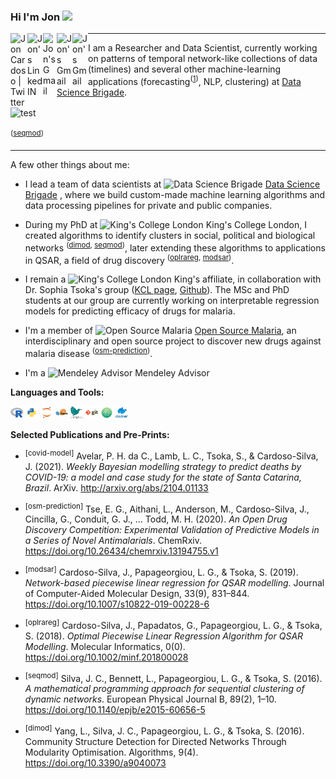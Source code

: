 ### Hi I'm Jon <img src="https://media.giphy.com/media/hvRJCLFzcasrR4ia7z/giphy.gif" width="25px">


<a href="https://twitter.com/jonjon_cardoso">
  <img align="left" alt="Jon Cardoso | Twitter" width="27px" 
       src="https://upload.wikimedia.org/wikipedia/sco/thumb/9/9f/Twitter_bird_logo_2012.svg/172px-Twitter_bird_logo_2012.svg.png" />
</a>

<a href="https://www.linkedin.com/in/jonjoncardoso">
  <img align="left" alt="Jon's LinkedIN" width="25px" src="https://upload.wikimedia.org/wikipedia/commons/thumb/c/ca/LinkedIn_logo_initials.png/240px-LinkedIn_logo_initials.png" />
</a>

<a href="https://scholar.google.co.uk/citations?user=7QrW-s4AAAAJ&hl=en">
  <img align="left" alt="Jon's Gmail" width="22px" src="https://raw.githubusercontent.com/simple-icons/simple-icons/master/icons/googlescholar.svg" />
</a>

<a href="https://www.researchgate.net/profile/Jonathan-Cardoso-Silva">
  <img align="left" alt="Jon's Gmail" width="25px" src="https://upload.wikimedia.org/wikipedia/commons/thumb/5/5e/ResearchGate_icon_SVG.svg/32px-ResearchGate_icon_SVG.svg.png" />
</a>

<a href="mailto:jonathan.car.silva@gmail.com">
  <img align="left" alt="Jon's Gmail" width="25px" src="https://upload.wikimedia.org/wikipedia/commons/thumb/7/7e/Gmail_icon_%282020%29.svg/320px-Gmail_icon_%282020%29.svg.png" />
</a>

__________________________

I am a Researcher and Data Scientist, currently working on patterns of temporal network-like collections of data (timelines) and several other machine-learning applications (forecasting<sup>(<span id="covid-model"><a href="#covid-model">1</a></span>)</sup>, NLP, clustering) at [Data Science Brigade](https://github.com/Data-Science-Brigade).


<span class="img_container center" style="display: block;">
    <img alt="test" src="https://user-images.githubusercontent.com/896254/114275223-1947b100-99f8-11eb-8280-e2c5250b275c.png" width="700px" style="display:block; margin-left: auto; margin-right: auto;" title="caption" />
  <br />
  <sup><span id="seqmod">(<a href="#seqmod">seqmod</a>)</span></sup>
</span>

__________________________

A few other things about me:

- I lead a team of data scientists at <img alt="Data Science Brigade" width="15px" src="https://blog.dsbrigade.com/content/images/2020/07/dsb-escudo.png" /> [Data Science Brigade](https://github.com/Data-Science-Brigade) , where we build custom-made machine learning algorithms and data processing pipelines for private and public companies.


-  During my PhD at <img alt="King's College London" width="15px" src="https://yt3.ggpht.com/ytc/AAUvwnjyVU6LCRFsb7P3jPMB6gewcjP7gh1vnb28XdhF=s88-c-k-c0x00ffffff-no-rj" /> King's College London, I created algorithms to identify clusters in social, political and biological networks <sup>(<span id="dimod"><a href="#dimod">dimod</a></span>, <span id="seqmod"><a href="#seqmod">seqmod</a></span>)</sup>, later extending these algorithms to applications in QSAR, a field of drug discovery <sup>(<span id="oplrareg"><a href="#oplrareg">oplrareg</a></span>, <span id="modsar"><a href="#modsar">modsar</a></span>)</sup>.



- I remain a <img alt="King's College London" width="15px" src="https://yt3.ggpht.com/ytc/AAUvwnjyVU6LCRFsb7P3jPMB6gewcjP7gh1vnb28XdhF=s88-c-k-c0x00ffffff-no-rj" /> King's affiliate, in collaboration with Dr. Sophia Tsoka's group ([KCL page](https://www.kcl.ac.uk/people/sophia-tsoka), [Github](https://github.com/KISysBio)). The MSc and PhD students at our group are currently working on interpretable regression models for predicting efficacy of drugs for malaria.


- I'm a member of <img alt="Open Source Malaria" width="15px" src="https://pbs.twimg.com/profile_images/378800000082639333/b53ab529592b8ddc5e3d17987f213af7.png" /> [Open Source Malaria](http://opensourcemalaria.org/), an interdisciplinary and open source project to discover new drugs against malaria disease <sup>(<span id="osm-prediction"><a href="#osm-prediction">osm-prediction</a></span>)</sup>. 


- I'm a <img alt="Mendeley Advisor" width="15px" src="https://user-images.githubusercontent.com/896254/114272503-d0d6c600-99ec-11eb-88da-daaaa41ad828.png" /> Mendeley Advisor 



**Languages and Tools:**  

<code><img height="20" src="https://raw.githubusercontent.com/github/explore/80688e429a7d4ef2fca1e82350fe8e3517d3494d/topics/r/r.png"></code>
<code><img height="20" src="https://raw.githubusercontent.com/github/explore/80688e429a7d4ef2fca1e82350fe8e3517d3494d/topics/python/python.png"></code>
<code><img height="20" src="https://raw.githubusercontent.com/github/explore/80688e429a7d4ef2fca1e82350fe8e3517d3494d/topics/jupyter-notebook/jupyter-notebook.png"></code>
<code><img height="20" src="https://raw.githubusercontent.com/github/explore/80688e429a7d4ef2fca1e82350fe8e3517d3494d/topics/scikit-learn/scikit-learn.png"></code>
<code><img height="20" src="https://raw.githubusercontent.com/github/explore/80688e429a7d4ef2fca1e82350fe8e3517d3494d/topics/latex/latex.png"></code>
<code><img height="20" src="https://raw.githubusercontent.com/github/explore/80688e429a7d4ef2fca1e82350fe8e3517d3494d/topics/git/git.png"></code>
<code><img height="20" src="https://raw.githubusercontent.com/github/explore/80688e429a7d4ef2fca1e82350fe8e3517d3494d/topics/atom/atom.png"></code>
<code><img height="20" src="https://raw.githubusercontent.com/github/explore/80688e429a7d4ef2fca1e82350fe8e3517d3494d/topics/docker/docker.png"></code>

**Selected Publications and Pre-Prints:**

- <sup>[covid-model]</sup> <span id="covid-model"></span> Avelar, P. H. da C., Lamb, L. C., Tsoka, S., & Cardoso-Silva, J. (2021). _Weekly Bayesian modelling strategy to predict deaths by COVID-19: a model and case study for the state of Santa Catarina, Brazil_. ArXiv. http://arxiv.org/abs/2104.01133


- <sup>[osm-prediction]</sup> <span id="osm-prediction"></span> Tse, E. G., Aithani, L., Anderson, M., Cardoso-Silva, J., Cincilla, G., Conduit, G. J., … Todd, M. H. (2020). _An Open Drug Discovery Competition: Experimental Validation of Predictive Models in a Series of Novel Antimalarials_. ChemRxiv. https://doi.org/10.26434/chemrxiv.13194755.v1


- <sup>[modsar]</sup> <span id="modsar"></span> Cardoso-Silva, J., Papageorgiou, L. G., & Tsoka, S. (2019). _Network-based piecewise linear regression for QSAR modelling_. Journal of Computer-Aided Molecular Design, 33(9), 831–844. https://doi.org/10.1007/s10822-019-00228-6


- <sup>[oplrareg]</sup> <span id="oplrareg"></span> Cardoso-Silva, J., Papadatos, G., Papageorgiou, L. G., & Tsoka, S. (2018). _Optimal Piecewise Linear Regression Algorithm for QSAR Modelling_. Molecular Informatics, 0(0). https://doi.org/10.1002/minf.201800028


- <sup>[seqmod]</sup> <span id="seqmod"></span> Silva, J. C., Bennett, L., Papageorgiou, L. G., & Tsoka, S. (2016). _A mathematical programming approach for sequential clustering of dynamic networks_. European Physical Journal B, 89(2), 1–10. https://doi.org/10.1140/epjb/e2015-60656-5

- <sup>[dimod]</sup> <span id="dimod"></span> Yang, L., Silva, J. C., Papageorgiou, L. G., & Tsoka, S. (2016). Community Structure Detection for Directed Networks Through Modularity Optimisation. Algorithms, 9(4). https://doi.org/10.3390/a9040073
